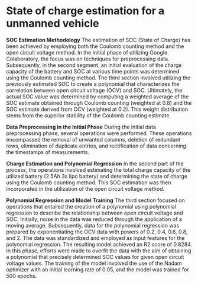 # State of charge estimation for a unmanned vehicle
__SOC Estimation Methodology__
The estimation of SOC (State of Charge) has been achieved by employing both the Coulomb counting method and the open circuit voltage method. In the initial phase of utilizing Google Colaboratory, the focus was on techniques for preprocessing data. Subsequently, in the second segment, an initial evaluation of the charge capacity of the battery and SOC at various time points was determined using the Coulomb counting method. The third section involved utilizing the previously estimated SOC to create a polynomial that characterizes the correlation between open circuit voltage (OCV) and SOC. Ultimately, the actual SOC value was determined by computing a weighted average of the SOC estimate obtained through Coulomb counting (weighted at 0.8) and the SOC estimate derived from OCV (weighted at 0.2). This weight distribution stems from the superior stability of the Coulomb counting estimate.

__Data Preprocessing in the Initial Phase__
During the initial data preprocessing phase, several operations were performed. These operations encompassed the removal of unwanted columns, deletion of redundant rows, elimination of duplicate entries, and rectification of data concerning the timestamps of measurements.

__Charge Estimation and Polynomial Regression__
In the second part of the process, the operations involved estimating the total charge capacity of the utilized battery (2.5Ah 3s lipo battery) and determining the state of charge using the Coulomb counting method. This SOC estimation was then incorporated in the utilization of the open circuit voltage method.

__Polynomial Regression and Model Training__
The third section focused on operations that entailed the creation of a polynomial using polynomial regression to describe the relationship between open circuit voltage and SOC. Initially, noise in the data was reduced through the application of a moving average. Subsequently, data for the polynomial regression was prepared by exponentiating the OCV data with powers of 0.2, 0.4, 0.6, 0.8, and 2. The data was standardized and employed as input features for the polynomial regression. The resulting model achieved an R2 score of 0.8284. In this phase, efforts were made to overfit the data with the aim of obtaining a polynomial that precisely determined SOC values for given open circuit voltage values. The training of the model involved the use of the Nadam optimizer with an initial learning rate of 0.05, and the model was trained for 500 epochs.

